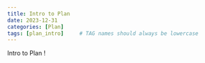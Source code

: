 ```yaml
---
title: Intro to Plan
date: 2023-12-31
categories: [Plan]
tags: [plan_intro]     # TAG names should always be lowercase
---
```


Intro to Plan !
